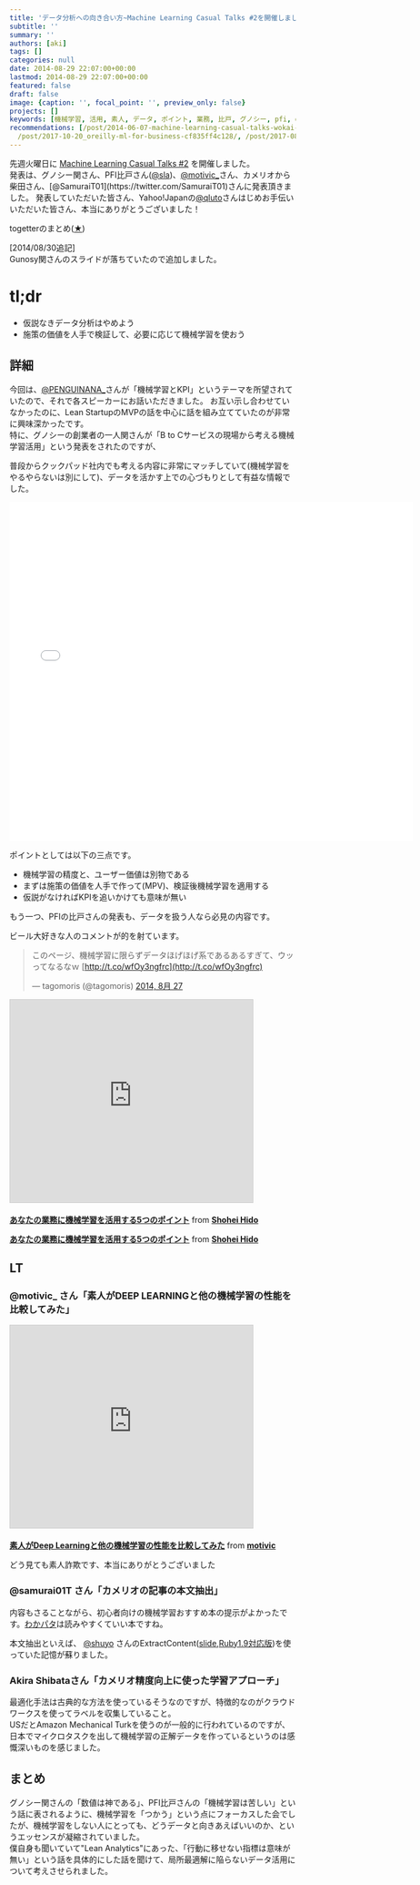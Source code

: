 ```yaml
---
title: 'データ分析への向き合い方~Machine Learning Casual Talks #2を開催しました #MLCT'
subtitle: ''
summary: ''
authors: [aki]
tags: []
categories: null
date: 2014-08-29 22:07:00+00:00
lastmod: 2014-08-29 22:07:00+00:00
featured: false
draft: false
image: {caption: '', focal_point: '', preview_only: false}
projects: []
keywords: [機械学習, 活用, 素人, データ, ポイント, 業務, 比戸, グノシー, pfi, deep learning]
recommendations: [/post/2014-06-07-machine-learning-casual-talks-wokai-cui-simasita-number-mlct/,
  /post/2017-10-20_oreilly-ml-for-business-cf835ff4c128/, /post/2017-08-03_oss--------------48807bbbf13f/]
---
```

先週火曜日に [Machine Learning Casual Talks #2](http://mlct.connpass.com/event/8036/) を開催しました。  
発表は、グノシー関さん、PFI比戸さん([@sla](https://twitter.com/sla))、[@motivic\_](https://twitter.com/motivic_)さん、カメリオから柴田さん、[@SamuraiT01](https://twitter.com/SamuraiT01)さんに発表頂きました。  
発表していただいた皆さん、Yahoo!Japanの[@qluto](https://twitter.com/qluto)さんはじめお手伝いいただいた皆さん、本当にありがとうございました！

togetterのまとめ([★](http://togetter.com/li/711785))

[2014/08/30追記]  
Gunosy関さんのスライドが落ちていたので追加しました。

# tl;dr

- 仮説なきデータ分析はやめよう
- 施策の価値を人手で検証して、必要に応じて機械学習を使おう

## 詳細

今回は、[@PENGUINANA\_](https://twitter.com/PENGUINANA_)さんが「機械学習とKPI」というテーマを所望されていたので、それで各スピーカーにお話いただきました。  
お互い示し合わせていなかったのに、Lean StartupのMVPの話を中心に話を組み立てていたのが非常に興味深かったです。  
特に、グノシーの創業者の一人関さんが「B to Cサービスの現場から考える機械学習活用」という発表をされたのですが、  
  
普段からクックパッド社内でも考える内容に非常にマッチしていて(機械学習をやるやらないは別にして)、データを活かす上での心づもりとして有益な情報でした。

<iframe allowfullscreen="true" allowtransparency="true" frameborder="0" height="596" id="talk_frame_115621" mozallowfullscreen="true" src="//speakerdeck.com/player/e0dba2400f2b0132e46c5af3d0e731c5" style="border:0; padding:0; margin:0; background:transparent;" webkitallowfullscreen="true" width="710"></iframe>

ポイントとしては以下の三点です。

- 機械学習の精度と、ユーザー価値は別物である
- まずは施策の価値を人手で作って(MPV)、検証後機械学習を適用する
- 仮説がなければKPIを追いかけても意味が無い

もう一つ、PFIの比戸さんの発表も、データを扱う人なら必見の内容です。

ビール大好きな人のコメントが的を射ています。

> このページ、機械学習に限らずデータほげほげ系であるあるすぎて、ウッってなるなｗ [http://t.co/wfOy3ngfrc](http://t.co/wfOy3ngfrc)
> 
> — tagomoris (@tagomoris) [2014, 8月 27](https://twitter.com/tagomoris/status/504443365681688576)

<script async src="//platform.twitter.com/widgets.js" charset="utf-8"></script>

<iframe src="https://www.slideshare.net/slideshow/embed_code/38372284" width="427" height="356" frameborder="0" marginwidth="0" marginheight="0" scrolling="no" style="border:1px solid #CCC; border-width:1px; margin-bottom:5px; max-width: 100%;" allowfullscreen> </iframe>

  **[あなたの業務に機械学習を活用する5つのポイント](https://www.slideshare.net/shoheihido/5-38372284 "あなたの業務に機械学習を活用する5つのポイント")** from **[Shohei Hido](http://www.slideshare.net/shoheihido)** 

  **[あなたの業務に機械学習を活用する5つのポイント](https://www.slideshare.net/shoheihido/5-38372284 "あなたの業務に機械学習を活用する5つのポイント")** from **[Shohei Hido](http://www.slideshare.net/shoheihido)** 

## LT

### @motivic\_ さん「素人がDEEP LEARNINGと他の機械学習の性能を比較してみた」

<iframe src="https://www.slideshare.net/slideshow/embed_code/38373205" width="427" height="356" frameborder="0" marginwidth="0" marginheight="0" scrolling="no" style="border:1px solid #CCC; border-width:1px; margin-bottom:5px; max-width: 100%;" allowfullscreen> </iframe>

  **[素人がDeep Learningと他の機械学習の性能を比較してみた](https://www.slideshare.net/motivic/machine-learning-causal-talk-2-lt "素人がDeep Learningと他の機械学習の性能を比較してみた")** from **[motivic](http://www.slideshare.net/motivic)** 

どう見ても素人詐欺です、本当にありがとうございました

### @samurai01T さん「カメリオの記事の本文抽出」

内容もさることながら、初心者向けの機械学習おすすめ本の提示がよかったです。[わかパタ](http://www.amazon.co.jp/dp/4274131491)は読みやすくていい本ですね。

本文抽出といえば、 [@shuyo](https://twitter.com/shuyo) さんのExtractContent([slide](http://www.slideshare.net/shuyo/web-using-crf),[Ruby1.9対応版](https://github.com/mono0x/extractcontent))を使っていた記憶が蘇りました。

### Akira Shibataさん「カメリオ精度向上に使った学習アプローチ」

最適化手法は古典的な方法を使っているそうなのですが、特徴的なのがクラウドワークスを使ってラベルを収集していること。  
USだとAmazon Mechanical Turkを使うのが一般的に行われているのですが、日本でマイクロタスクを出して機械学習の正解データを作っているというのは感慨深いものを感じました。

## まとめ

グノシー関さんの「数値は神である」、PFI比戸さんの「機械学習は苦しい」という話に表されるように、機械学習を「つかう」という点にフォーカスした会でしたが、機械学習をしない人にとっても、どうデータと向きあえばいいのか、というエッセンスが凝縮されていました。  
僕自身も聞いていて"Lean Analytics"にあった、「行動に移せない指標は意味が無い」という話を具体的にした話を聞けて、局所最適解に陥らないデータ活用について考えさせられました。



